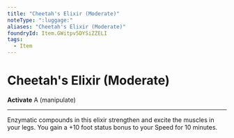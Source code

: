 ```yaml
---
title: "Cheetah's Elixir (Moderate)"
noteType: ":luggage:"
aliases: "Cheetah's Elixir (Moderate)"
foundryId: Item.GWitpv5DYSiZZELI
tags:
  - Item
---
```


# Cheetah's Elixir (Moderate)

**Activate** A (manipulate)

* * *

Enzymatic compounds in this elixir strengthen and excite the muscles in your legs. You gain a +10 foot status bonus to your Speed for 10 minutes.


